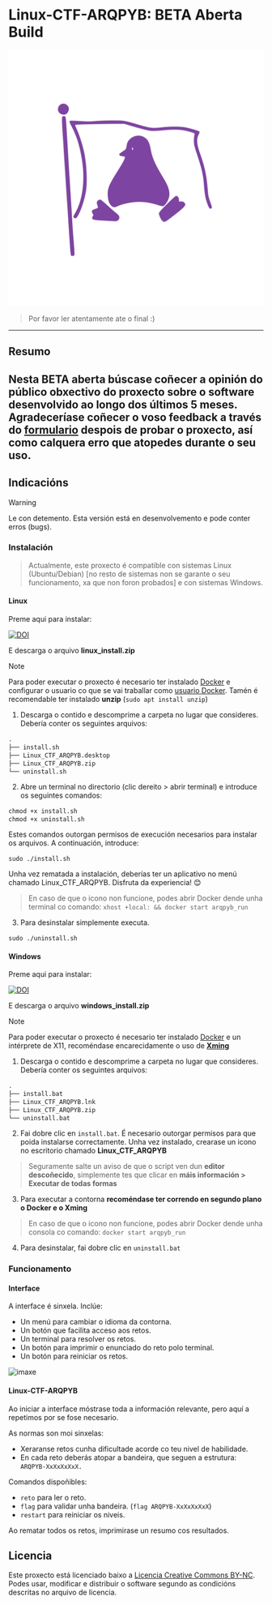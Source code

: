 # Linux-CTF-ARQPYB: BETA Aberta Build 

![img](./logo.svg)

> Por favor ler atentamente ate o final :)


---
## Resumo

Nesta BETA aberta búscase coñecer a opinión do público obxectivo do proxecto sobre o software desenvolvido ao longo dos últimos 5 meses.
Agradeceríase coñecer o voso feedback a través do [formulario](https://forms.office.com/Pages/ResponsePage.aspx?id=PuqhzrJgdU-mwqYCLo-WG24jIPE1fOVLrA-D0deCrrhUMzJHRE5ZSFo3RzFXMkdLSjlOTkM4NzBBVC4u) despois de probar o proxecto, así como calquera erro que atopedes durante o seu uso.
---
## Indicacións

> [!WARNING]
> Le con detemento. Esta versión está en desenvolvemento e pode conter erros (bugs).

### Instalación

> Actualmente, este proxecto é compatible con sistemas Linux (Ubuntu/Debian) [no resto de sistemas non se garante o seu funcionamento, xa que non foron probados] e con sistemas Windows.

#### Linux

Preme aqui para instalar:

[![DOI](https://zenodo.org/badge/DOI/10.5281/zenodo.14677490.svg)](https://doi.org/10.5281/zenodo.14677490)


E descarga o arquivo **linux_install.zip**

> [!NOTE]
> Para poder executar o proxecto é necesario ter instalado [Docker](https://docs.docker.com/engine/install/) e configurar o usuario co que se vai traballar como [usuario Docker](https://docs.docker.com/engine/install/linux-postinstall/).
> Tamén é recomendable ter instalado **unzip** (`sudo apt install unzip`)

1. Descarga o contido e descomprime a carpeta no lugar que consideres. Debería conter os seguintes arquivos:
~~~
.
├── install.sh
├── Linux_CTF_ARQPYB.desktop
├── Linux_CTF_ARQPYB.zip
└── uninstall.sh
~~~
2. Abre un terminal no directorio (clic dereito > abrir terminal) e introduce os seguintes comandos:
~~~
chmod +x install.sh
chmod +x uninstall.sh
~~~
Estes comandos outorgan permisos de execución necesarios para instalar os arquivos. A continuación, introduce:
~~~
sudo ./install.sh
~~~
Unha vez rematada a instalación, deberías ter un aplicativo no menú chamado Linux_CTF_ARQPYB. Disfruta da experiencia! 😊

> En caso de que o icono non funcione, podes abrir Docker dende unha terminal co comando: `xhost +local: && docker start arqpyb_run`

3. Para desinstalar simplemente executa.
~~~
sudo ./uninstall.sh
~~~

#### Windows

Preme aqui para instalar:


[![DOI](https://zenodo.org/badge/DOI/10.5281/zenodo.14677490.svg)](https://doi.org/10.5281/zenodo.14677490)


E descarga o arquivo **windows_install.zip**

> [!NOTE]
> Para poder executar o proxecto é necesario ter instalado [Docker](https://docs.docker.com/desktop/setup/install/windows-install/) e un intérprete de X11, recoméndase encarecidamente o uso de [**Xming**](https://sourceforge.net/projects/xming/)

1. Descarga o contido e descomprime a carpeta no lugar que consideres. Debería conter os seguintes arquivos:
~~~
.
├── install.bat
├── Linux_CTF_ARQPYB.lnk
├── Linux_CTF_ARQPYB.zip
└── uninstall.bat
~~~
2. Fai dobre clic en `install.bat`. É necesario outorgar permisos para que poida instalarse correctamente. Unha vez instalado, crearase un icono no escritorio chamado **Linux_CTF_ARQPYB**
> Seguramente salte un aviso de que o script ven dun **editor descoñecido**, simplemente tes que clicar en **máis información > Executar de todas formas**
3. Para executar a contorna **recoméndase ter correndo en segundo plano o Docker e o Xming**
> En caso de que o icono non funcione, podes abrir Docker dende unha consola co comando: `docker start arqpyb_run`
4. Para desinstalar, fai dobre clic en `uninstall.bat`

### Funcionamento

#### Interface

A interface é sinxela. Inclúe:
- Un menú para cambiar o idioma da contorna.
- Un botón que facilita acceso aos retos.
- Un terminal para resolver os retos.
- Un botón para imprimir o enunciado do reto polo terminal.
- Un botón para reiniciar os retos.

![imaxe](https://github.com/user-attachments/assets/00ad8b12-61dd-42dc-ae57-67f33d1029e8)


#### Linux-CTF-ARQPYB

Ao iniciar a interface móstrase toda a información relevante, pero aquí a repetimos por se fose necesario.

As normas son moi sinxelas:

- Xeraranse retos cunha dificultade acorde co teu nivel de habilidade.
- En cada reto deberás atopar a bandeira, que seguen a estrutura: `ARQPYB-XxXxXxXxX.`

Comandos dispoñibles:

- `reto` para ler o reto.
- `flag` para validar unha bandeira. (`flag ARQPYB-XxXxXxXxX`)
- `restart` para reiniciar os niveis.

Ao rematar todos os retos, imprimirase un resumo cos resultados.

## Licencia
Este proxecto está licenciado baixo a [Licencia Creative Commons BY-NC](./LICENSE). Podes usar, modificar e distribuir o software segundo as condicións descritas no arquivo de licencia.
